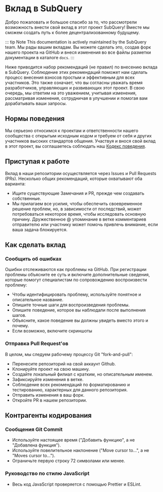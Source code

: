 # Вклад в SubQuery

Добро пожаловать и большое спасибо за то, что рассмотрели возможность внести свой вклад в этот проект SubQuery! Вместе мы сможем создать путь к более децентрализованному будущему.

::: tip Note This documentation is actively maintained by the SubQuery team. Мы рады вашим вкладам. Вы можете сделать это, создав форк нашего проекта на GitHub и внеся изменения во все файлы разметки документации в каталоге `docs`. :::

Ниже приводится набор рекомендаций (не правил) по внесению вклада в SubQuery. Соблюдение этих рекомендаций поможет нам сделать процесс внесения взносов простым и эффективным для всех участников. Это также означает, что вы согласны уважать время разработчиков, управляющих и развивающих этот проект. В свою очередь, мы ответим на это уважением, учитывая изменения, рассматривая изменения, сотрудничая в улучшении и помогая вам дорабатывать ваши запросы.

## Нормы поведения

Мы серьезно относимся к проектам и ответственности нашего сообщества с открытым исходным кодом и требуем от себя и других участников высоких стандартов общения. Участвуя и внося свой вклад в этот проект, вы соглашаетесь соблюдать наш [Кодекс поведения](https://github.com/subquery/subql/blob/main/CODE_OF_CONDUCT.md).

## Приступая к работе

Вклад в наши репозитории осуществляется через Issues и Pull Requests (PRs). Несколько общих рекомендаций, которые охватывают оба варианта:

- Ищите существующие Замечания и PR, прежде чем создавать собственные.
- Мы прилагаем все усилия, чтобы обеспечить своевременное решение проблем, но, в зависимости от последствий, может потребоваться некоторое время, чтобы исследовать основную причину. Дружественное @ упоминание в ветке комментариев отправителю или участнику может помочь привлечь внимание, если ваша задача блокируется.

## Как сделать вклад

### Сообщить об ошибках

Ошибки отслеживаются как проблемы на GitHub. При регистрации проблемы объясните ее суть и включите дополнительные сведения, которые помогут специалистам по сопровождению воспроизвести проблему:

- Чтобы идентифицировать проблему, используйте понятное и описательное название.
- Опишите точные шаги для воспроизведения проблемы.
- Опишите поведение, которое вы наблюдали после выполнения шагов.
- Объясните, какое поведение вы должны увидеть вместо этого и почему.
- Если возможно, включите скриншоты

### Отправка Pull Request'ов

В целом, мы следуем рабочему процессу Git "fork-and-pull":

- Перенесите репозиторий на свой аккаунт Github.
- Клонируйте проект на свою машину.
- Создайте локальный филиал с кратким, но описательным именем.
- Зафиксируйте изменения в ветке.
- Соблюдение всех рекомендаций по форматированию и тестированию, характерных для данного репозитория.
- Отправить изменения в ваш форк.
- Откройте PR в нашем репозитории.

## Контрагенты кодирования

### Сообщения Git Commit

- Используйте настоящее время ("Добавить функцию", а не "Добавлена функция").
- Используйте повелительное наклонение ("Move cursor to...", а не "Moves cursor to...").
- Ограничьте первую строку 72 символами или менее.

### Руководство по стилю JavaScript

- Весь код JavaScript проверяется с помощью Prettier и ESLint.
